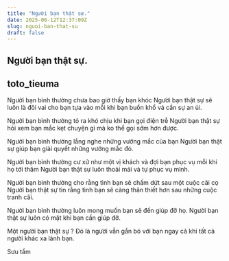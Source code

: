 ```yaml
---
title: "Người bạn thật sự."
date: 2025-06-12T12:37:09Z
slug: nguoi-ban-that-su
draft: false
---
```


## Người bạn thật sự.

## toto_tieuma

Người bạn bình thường chưa bao giờ thấy bạn khóc
Người bạn thật sự sẽ luôn là đôi vai cho bạn tựa vào mỗi khi bạn buồn khổ và cần sự an ủi.

Người bạn bình thường tỏ ra khó chịu khi bạn gọi điện trễ
Người bạn thật sự hỏi xem bạn mắc kẹt chuyện gì mà ko thể gọi sớm hơn được.

Người bạn bình thường lắng nghe những vướng mắc của bạn
Người bạn thật sự giúp bạn giải quyết những vướng mắc đó.

Người bạn bình thường cư xử như một vị khách và đợi bạn phục vụ mỗi khi họ tới thăm
Người bạn thật sự luôn thoải mái và tự phục vụ mình.

Người bạn bình thường cho rằng tình bạn sẽ chấm dứt sau một cuộc cãi cọ
Người bạn thật sự tin rằng tình bạn sẽ càng thân thiết hơn sau những cuộc tranh cãi.

Người bạn bình thường luôn mong muốn bạn sẽ đến giúp đỡ họ.
Người bạn thật sự luôn có mặt khi bạn cần giúp đỡ.

Một người bạn thật sự ?
Đó là người vẫn gắn bó với bạn ngay cả khi tất cả người khác xa lánh bạn. 
 
Sưu tầm
